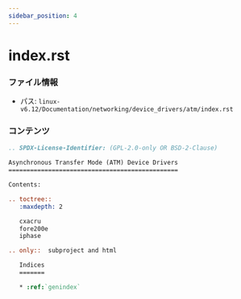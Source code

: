 ```yaml
---
sidebar_position: 4
---
```

# index.rst

### ファイル情報

- パス: `linux-v6.12/Documentation/networking/device_drivers/atm/index.rst`

### コンテンツ

```rst
.. SPDX-License-Identifier: (GPL-2.0-only OR BSD-2-Clause)

Asynchronous Transfer Mode (ATM) Device Drivers
===============================================

Contents:

.. toctree::
   :maxdepth: 2

   cxacru
   fore200e
   iphase

.. only::  subproject and html

   Indices
   =======

   * :ref:`genindex`

```

